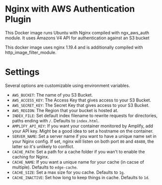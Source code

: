# Nginx with AWS Authentication Plugin

This Docker image runs Ubuntu with Nginx compiled with ngx_aws_auth module.
It uses Amazons V4 API for authentication against an S3 bucket

This docker image uses nginx 1.19.4 and is additionally compiled with http_image_filter_module.

# Settings

Several options are customizable using environment variables.

* ``AWS_BUCKET``: The name of you S3 Bucket.
* ``AWS_ACCESS_KEY``: The Access Key that gives access to your S3 Bucket.
* ``AWS_SECRET_KEY``: The Secret Key that gives access to your S3 Bucket.
* ``AWS_REGION``: The Region that your bucket is hosted at.
* ``INDEX_FILE``: Set default index filename to rewrite requests for directories, paths ending with ``/``.  Defaults to ``index.html``.
* ``AMPLIFY_API_KEY``: If you want your container monitored by Amplify, add your API key. Might be a good idea to set a hostname on the container.
* ``SERVER_NAME``: Set a server name if you want to have a unique name set in your Nginx config.  If set, nginx will listen on both port ``80`` and ``48480``, the latter so it's unlikely to conflict.
* ``CACHE_PATH``: Set a path for a cache folder if you wan't to enable the caching for Nginx.
* ``CACHE_NAME``: If you want a unique name for your cache (in cacse of multiple). Defaults to ``edge-cache``.
* ``CACHE_SIZE``: Set a max size for you cache. Defaults to ``1g``.
* ``CACHE_INACTIVE``: Set how long to keep things in cache. Defaults to ``1d``.
